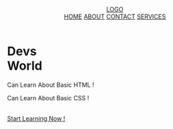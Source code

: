 <!DOCTYPE html>
<html lang="en">
<head>
    <meta charset="UTF-8">
    <meta http-equiv="X-UA-Compatible" content="IE=edge">
    <meta name="viewport" content="width=device-width, initial-scale=1.0">
    <link rel="stylesheet" href="style.css" class="">
    <title>Document</title>
</head>
<body>
    
<header class="container">
    <a href="#" class="logo">LOGO</a>
    <nav>
        <a href="">HOME</a>
        <a href="">ABOUT</a>
        <a href="">CONTACT</a>
        <a href="">SERVICES</a>
    </nav>
</header>

<div class="container">
    <div class="intro">
        <h1 class="intro-title">Devs <br> World</h1>
        <p>
            Can Learn About <span>Basic HTML</span> !
        </p>
        <p>
            Can Learn About <span>Basic CSS</span> !
        </p>
        <br>
        <a href="" class="btn">Start Learning Now !</a>
    </div>
</div>

</body>
</html>
